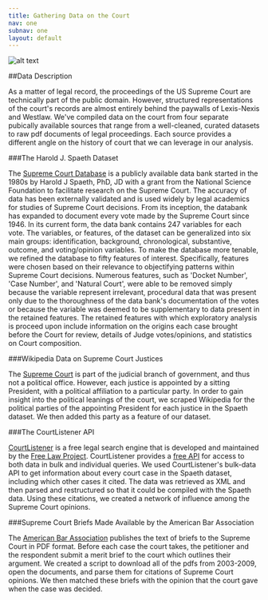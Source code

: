 ```yaml
---
title: Gathering Data on the Court
nav: one
subnav: one
layout: default
---
```


![alt text]({{site.baseurl}}img/scb.jpg "The Supreme Court")

##Data Description

As a matter of legal record, the proceedings of the US Supreme Court are technically part of the public domain. However, structured representations of the court's records are almost entirely behind 
the paywalls of Lexis-Nexis and Westlaw. We've compiled data on the court from four separate pubically available sources that range from a well-cleaned, curated datasets to raw pdf documents of legal 
proceedings. Each source provides a different angle on the history of court that we can leverage in our analysis.

###The Harold J. Spaeth Dataset

The [Supreme Court Database](http://scdb.wustl.edu/index.php) is a publicly available data bank started in the 1980s by Harold J Spaeth, PhD, JD with a grant from the National Science Foundation to facilitate research 
on the Supreme Court. The accuracy of data has been externally validated and is used widely by legal academics for studies of Supreme Court decisions. From its inception, the databank has expanded 
to document every vote made by the Supreme Court since 1946. In its current form, the data bank contains 247 variables for each vote. The variables, or features, of the dataset can be generalized into 
six main groups: identification, background, chronological, substantive, outcome, and voting/opinion variables. To make the database more tenable, we refined the database to fifty features of interest. 
Specifically, features were chosen based on their relevance to objectifying patterns within Supreme Court decisions. Numerous features, such as 'Docket Number', 'Case Number', and 'Natural Court', were 
able to be removed simply because the variable represent irrelevant, procedural data that was present only due to the thoroughness of the data bank's documentation of the votes or because the variable was deemed 
to be supplementary to data present in the retained features. The retained features with which exploratory analysis is proceed upon include information on the origins each case brought before the Court 
for review, details of Judge votes/opinions, and statistics on Court composition.

###Wikipedia Data on Supreme Court Justices

The [Supreme Court](http://en.wikipedia.org/wiki/Supreme_Court_of_the_United_States) is part of the judicial branch of government, and thus not a political office. However, each justice is appointed by a sitting 
President, with a political affiliation to a particular party. In order to gain insight into the political leanings of the court, we scraped Wikipedia for the political parties of the appointing President 
for each justice in the Spaeth dataset. We then added this party as a feature of our dataset.

###The CourtListener API

[CourtListener](https://www.courtlistener.com/) is a free legal search engine that is developed and maintained by the [Free Law Project](http://freelawproject.org/). CourtListener provides a 
[free API](https://www.courtlistener.com/api/) for access to both data in bulk and individual queries. We used CourtListener's bulk-data API to get information about every court case in the Spaeth dataset, 
including which other cases it cited. The data was retrieved as XML and then parsed and restructured so that it could be compiled with the Spaeth data. Using these citations, we created a network of 
influence among the Supreme Court opinions.

###Supreme Court Briefs Made Available by the American Bar Association

The [American Bar Association](http://www.americanbar.org/aba.html) publishes the text of briefs to the Supreme Court in PDF format. Before each case the court takes, the petitioner and the respondent submit 
a merit brief to the court which outlines their argument. We created a script to download all of the pdfs from 2003-2009, open the documents, and parse them for citations of Supreme Court opinions. 
We then matched these briefs with the opinion that the court gave when the case was decided.
	